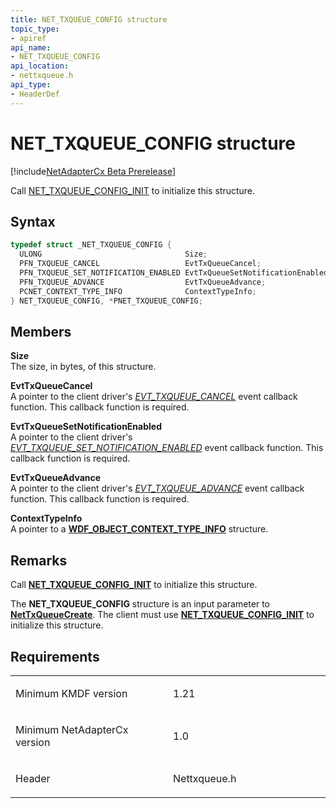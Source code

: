 ```yaml
---
title: NET_TXQUEUE_CONFIG structure
topic_type:
- apiref
api_name:
- NET_TXQUEUE_CONFIG
api_location:
- nettxqueue.h
api_type:
- HeaderDef
---
```


# NET_TXQUEUE_CONFIG structure


[!include[NetAdapterCx Beta Prerelease](../netcx-beta-prerelease.md)]

Call [NET_TXQUEUE_CONFIG_INIT](net-txqueue-config-init.md) to initialize this structure.

Syntax
------

```cpp
typedef struct _NET_TXQUEUE_CONFIG {
  ULONG                                Size;
  PFN_TXQUEUE_CANCEL                   EvtTxQueueCancel;
  PFN_TXQUEUE_SET_NOTIFICATION_ENABLED EvtTxQueueSetNotificationEnabled;
  PFN_TXQUEUE_ADVANCE                  EvtTxQueueAdvance;
  PCNET_CONTEXT_TYPE_INFO              ContextTypeInfo;
} NET_TXQUEUE_CONFIG, *PNET_TXQUEUE_CONFIG;
```

Members
-------

**Size**  
The size, in bytes, of this structure.

**EvtTxQueueCancel**  
A pointer to the client driver's [*EVT_TXQUEUE_CANCEL*](evt-txqueue-cancel.md) event callback function. This callback function is required.

**EvtTxQueueSetNotificationEnabled**  
A pointer to the client driver's [*EVT_TXQUEUE_SET_NOTIFICATION_ENABLED*](evt-txqueue-set-notification-enabled.md) event callback function. This callback function is required.

**EvtTxQueueAdvance**  
A pointer to the client driver's [*EVT_TXQUEUE_ADVANCE*](evt-txqueue-advance.md) event callback function. This callback function is required.

**ContextTypeInfo**  
A pointer to a [**WDF_OBJECT_CONTEXT_TYPE_INFO**](https://msdn.microsoft.com/library/windows/hardware/ff552407) structure.

Remarks
-------

Call [**NET_TXQUEUE_CONFIG_INIT**](net-txqueue-config-init.md) to initialize this structure.

The **NET_TXQUEUE_CONFIG** structure is an input parameter to [**NetTxQueueCreate**](nettxqueuecreate.md). The client must use [**NET_TXQUEUE_CONFIG_INIT**](net-txqueue-config-init.md) to initialize this structure.

Requirements
------------

<table>
<colgroup>
<col width="50%" />
<col width="50%" />
</colgroup>
<tbody>
<tr class="odd">
<td align="left"><p>Minimum KMDF version</p></td>
<td align="left"><p>1.21</p></td>
</tr>
<tr class="even">
<td align="left"><p>Minimum NetAdapterCx version</p></td>
<td align="left"><p>1.0</p></td>
</tr>
<tr class="odd">
<td align="left"><p>Header</p></td>
<td align="left">Nettxqueue.h</td>
</tr>
</tbody>
</table>

 

 





